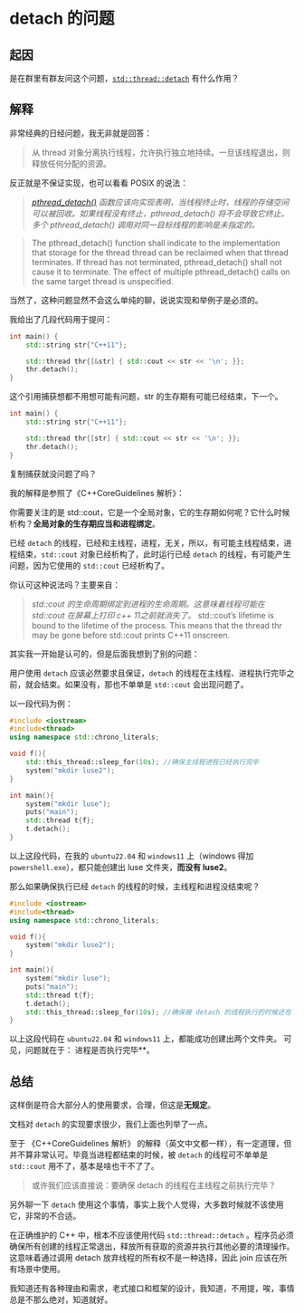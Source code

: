 # detach 的问题

## 起因

是在群里有群友问这个问题，[`std::thread::detach`](https://zh.cppreference.com/w/cpp/thread/thread/detach) 有什么作用？

## 解释

非常经典的日经问题，我无非就是回答：

> 从 thread 对象分离执行线程，允许执行独立地持续。一旦该线程退出，则释放任何分配的资源。

反正就是不保证实现，也可以看看 POSIX 的说法：

> *[pthread\_detach()](https://pubs.opengroup.org/onlinepubs/009696899/functions/pthread_detach.html) 函数应该向实现表明，当线程终止时，线程的存储空间可以被回收。如果线程没有终止，pthread\_detach() 将不会导致它终止。多个 pthread\_detach() 调用对同一目标线程的影响是未指定的。*

> The pthread\_detach() function shall indicate to the implementation that storage for the thread thread can be reclaimed when that thread terminates. If thread has not terminated, pthread\_detach() shall not cause it to terminate. The effect of multiple pthread\_detach() calls on the same target thread is unspecified.

当然了，这种问题显然不会这么单纯的聊，说说实现和举例子是必须的。

我给出了几段代码用于提问：

``` cpp
int main() {
    std::string str{"C++11"};

    std::thread thr{[&str] { std::cout << str << '\n'; }};
    thr.detach();
}
```

这个引用捕获想都不用想可能有问题，str 的生存期有可能已经结束，下一个。

``` cpp
int main() {
    std::string str{"C++11"};

    std::thread thr{[str] { std::cout << str << '\n'; }};
    thr.detach();
}
```

复制捕获就没问题了吗？

我的解释是参照了《C++CoreGuidelines 解析》：

你需要关注的是 std::cout，它是一个全局对象，它的生存期如何呢？它什么时候析构？**全局对象的生存期应当和进程绑定**。

已经 `detach` 的线程，已经和主线程，进程，无关，所以，有可能主线程结束，进程结束，`std::cout` 对象已经析构了，此时运行已经 `detach` 的线程，有可能产生问题，因为它使用的 `std::cout` 已经析构了。

你认可这种说法吗？主要来自：

> *std::cout 的生命周期绑定到进程的生命周期。这意味着线程可能在 std::cout 在屏幕上打印 c++ 11之前就消失了。*
> std::cout’s lifetime is bound to the lifetime of the process. This means that the thread thr may be gone before std::cout prints C++11 onscreen.

其实我一开始是认可的，但是后面我想到了别的问题：

用户使用 `detach` 应该必然要求且保证，`detach` 的线程在主线程、进程执行完毕之前，就会结束。如果没有，那也不单单是 `std::cout` 会出现问题了。

以一段代码为例：

``` cpp
#include <iostream>
#include<thread>
using namespace std::chrono_literals;

void f(){
    std::this_thread::sleep_for(10s); //确保主线程进程已经执行完毕
    system("mkdir luse2");
}

int main(){
    system("mkdir luse");
    puts("main");
    std::thread t{f};
    t.detach();
}
```

以上这段代码，在我的 `ubuntu22.04` 和 `windows11` 上（windows 得加 `powershell.exe`），都只能创建出 luse 文件夹，**而没有 luse2**。

那么如果确保执行已经 `detach` 的线程的时候，主线程和进程没结束呢？

``` cpp
#include <iostream>
#include<thread>
using namespace std::chrono_literals;

void f(){
    system("mkdir luse2");
}

int main(){
    system("mkdir luse");
    puts("main");
    std::thread t{f};
    t.detach();
    std::this_thread::sleep_for(10s); //确保被 detach 的线程执行的时候还在
}
```

以上这段代码在 `ubuntu22.04` 和 `windows11` 上，都能成功创建出两个文件夹。
可见，问题就在于：
进程是否执行完毕\*\*。

## 总结

这样倒是符合大部分人的使用要求，合理，但这是**无规定**。

文档对 `detach` 的实现要求很少，我们上面也列举了一点。

至于 《C++CoreGuidelines 解析》 的解释（英文中文都一样），有一定道理，但并不算非常认可。毕竟当进程都结束的时候，被 `detach` 的线程可不单单是 `std::cout` 用不了，基本是啥也干不了了。

> 或许我们应该直接说：要确保 detach 的线程在主线程之前执行完毕？

另外聊一下 `detach` 使用这个事情，事实上我个人觉得，大多数时候就不该使用它，非常的不合适。

在正确维护的 C++ 中，根本不应该使用代码 `std::thread::detach` 。程序员必须确保所有创建的线程正常退出，释放所有获取的资源并执行其他必要的清理操作。这意味着通过调用 detach 放弃线程的所有权不是一种选择，因此 join 应该在所有场景中使用。

我知道还有各种理由和需求，老式接口和框架的设计，我知道，不用提，唉，事情总是不那么绝对，知道就好。
